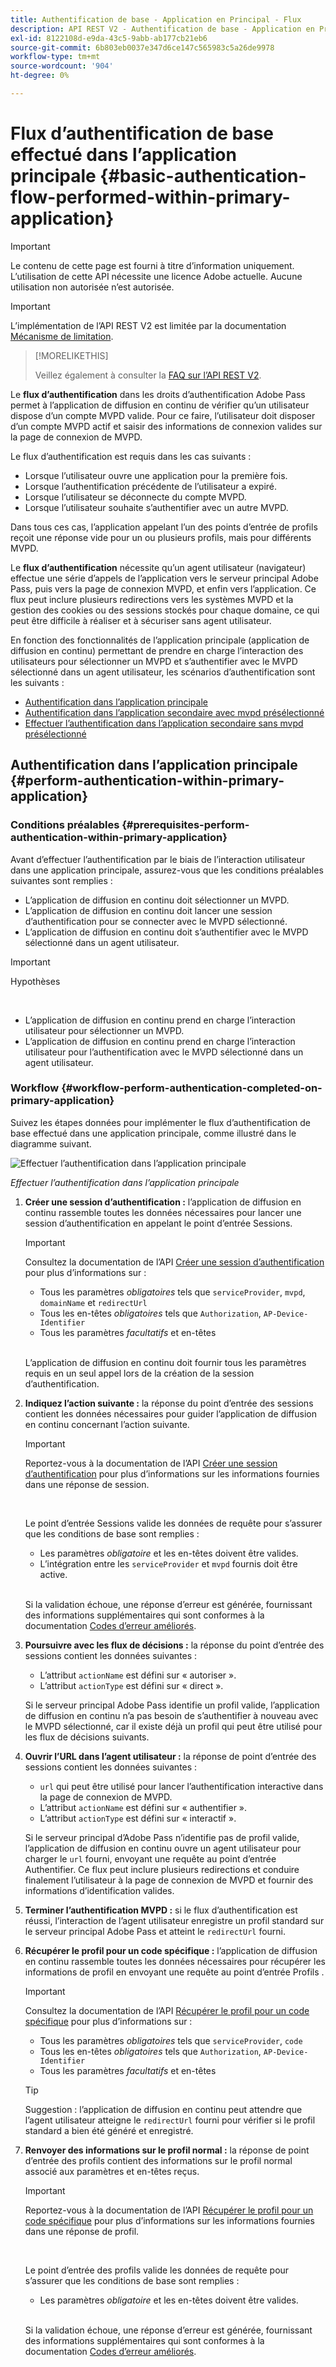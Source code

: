 ```yaml
---
title: Authentification de base - Application en Principal - Flux
description: API REST V2 - Authentification de base - Application en Principal - Flux
exl-id: 8122108d-e9da-43c5-9abb-ab177cb21eb6
source-git-commit: 6b803eb0037e347d6ce147c565983c5a26de9978
workflow-type: tm+mt
source-wordcount: '904'
ht-degree: 0%

---
```


# Flux d’authentification de base effectué dans l’application principale {#basic-authentication-flow-performed-within-primary-application}

>[!IMPORTANT]
>
> Le contenu de cette page est fourni à titre d’information uniquement. L’utilisation de cette API nécessite une licence Adobe actuelle. Aucune utilisation non autorisée n’est autorisée.

>[!IMPORTANT]
>
> L’implémentation de l’API REST V2 est limitée par la documentation [Mécanisme de limitation](/help/authentication/integration-guide-programmers/throttling-mechanism.md).

>[!MORELIKETHIS]
>
> Veillez également à consulter la [FAQ sur l’API REST V2](/help/authentication/integration-guide-programmers/rest-apis/rest-api-v2/rest-api-v2-faqs.md#authentication-phase-faqs-general).

Le **flux d’authentification** dans les droits d’authentification Adobe Pass permet à l’application de diffusion en continu de vérifier qu’un utilisateur dispose d’un compte MVPD valide. Pour ce faire, l’utilisateur doit disposer d’un compte MVPD actif et saisir des informations de connexion valides sur la page de connexion de MVPD.

Le flux d’authentification est requis dans les cas suivants :

* Lorsque l’utilisateur ouvre une application pour la première fois.
* Lorsque l’authentification précédente de l’utilisateur a expiré.
* Lorsque l’utilisateur se déconnecte du compte MVPD.
* Lorsque l’utilisateur souhaite s’authentifier avec un autre MVPD.

Dans tous ces cas, l’application appelant l’un des points d’entrée de profils reçoit une réponse vide pour un ou plusieurs profils, mais pour différents MVPD.

Le **flux d’authentification** nécessite qu’un agent utilisateur (navigateur) effectue une série d’appels de l’application vers le serveur principal Adobe Pass, puis vers la page de connexion MVPD, et enfin vers l’application. Ce flux peut inclure plusieurs redirections vers les systèmes MVPD et la gestion des cookies ou des sessions stockés pour chaque domaine, ce qui peut être difficile à réaliser et à sécuriser sans agent utilisateur.

En fonction des fonctionnalités de l’application principale (application de diffusion en continu) permettant de prendre en charge l’interaction des utilisateurs pour sélectionner un MVPD et s’authentifier avec le MVPD sélectionné dans un agent utilisateur, les scénarios d’authentification sont les suivants :

* [Authentification dans l’application principale](./rest-api-v2-basic-authentication-primary-application-flow.md)
* [Authentification dans l’application secondaire avec mvpd présélectionné](rest-api-v2-basic-authentication-secondary-application-flow.md)
* [Effectuer l’authentification dans l’application secondaire sans mvpd présélectionné](rest-api-v2-basic-authentication-secondary-application-flow.md)

## Authentification dans l’application principale {#perform-authentication-within-primary-application}

### Conditions préalables {#prerequisites-perform-authentication-within-primary-application}

Avant d’effectuer l’authentification par le biais de l’interaction utilisateur dans une application principale, assurez-vous que les conditions préalables suivantes sont remplies :

* L’application de diffusion en continu doit sélectionner un MVPD.
* L’application de diffusion en continu doit lancer une session d’authentification pour se connecter avec le MVPD sélectionné.
* L’application de diffusion en continu doit s’authentifier avec le MVPD sélectionné dans un agent utilisateur.

>[!IMPORTANT]
>
> Hypothèses
>
> <br/>
> 
> * L’application de diffusion en continu prend en charge l’interaction utilisateur pour sélectionner un MVPD.
> * L’application de diffusion en continu prend en charge l’interaction utilisateur pour l’authentification avec le MVPD sélectionné dans un agent utilisateur.

### Workflow {#workflow-perform-authentication-completed-on-primary-application}

Suivez les étapes données pour implémenter le flux d’authentification de base effectué dans une application principale, comme illustré dans le diagramme suivant.

![Effectuer l’authentification dans l’application principale](../../../../../assets/rest-api-v2/flows/basic-access-flows/rest-api-v2-perform-authentication-within-primary-application.png)

*Effectuer l’authentification dans l’application principale*

1. **Créer une session d’authentification :** l’application de diffusion en continu rassemble toutes les données nécessaires pour lancer une session d’authentification en appelant le point d’entrée Sessions.

   >[!IMPORTANT]
   >
   > Consultez la documentation de l’API [Créer une session d’authentification](../../apis/sessions-apis/rest-api-v2-sessions-apis-create-authentication-session.md) pour plus d’informations sur :
   > 
   > * Tous les paramètres _obligatoires_ tels que `serviceProvider`, `mvpd`, `domainName` et `redirectUrl`
   > * Tous les en-têtes _obligatoires_ tels que `Authorization`, `AP-Device-Identifier`
   > * Tous les paramètres _facultatifs_ et en-têtes
   > 
   > <br/>
   > 
   > L’application de diffusion en continu doit fournir tous les paramètres requis en un seul appel lors de la création de la session d’authentification.

1. **Indiquez l’action suivante :** la réponse du point d’entrée des sessions contient les données nécessaires pour guider l’application de diffusion en continu concernant l’action suivante.

   >[!IMPORTANT]
   >
   > Reportez-vous à la documentation de l’API [Créer une session d’authentification](../../apis/sessions-apis/rest-api-v2-sessions-apis-create-authentication-session.md) pour plus d’informations sur les informations fournies dans une réponse de session.
   > 
   > <br/>
   > 
   > Le point d’entrée Sessions valide les données de requête pour s’assurer que les conditions de base sont remplies :
   >
   > * Les paramètres _obligatoire_ et les en-têtes doivent être valides.
   > * L’intégration entre les `serviceProvider` et `mvpd` fournis doit être active.
   > 
   > <br/>
   > 
   > Si la validation échoue, une réponse d’erreur est générée, fournissant des informations supplémentaires qui sont conformes à la documentation [Codes d’erreur améliorés](../../../../features-standard/error-reporting/enhanced-error-codes.md).

1. **Poursuivre avec les flux de décisions :** la réponse du point d’entrée des sessions contient les données suivantes :
   * L’attribut `actionName` est défini sur « autoriser ».
   * L’attribut `actionType` est défini sur « direct ».

   Si le serveur principal Adobe Pass identifie un profil valide, l’application de diffusion en continu n’a pas besoin de s’authentifier à nouveau avec le MVPD sélectionné, car il existe déjà un profil qui peut être utilisé pour les flux de décisions suivants.

1. **Ouvrir l’URL dans l’agent utilisateur :** la réponse de point d’entrée des sessions contient les données suivantes :
   * `url` qui peut être utilisé pour lancer l’authentification interactive dans la page de connexion de MVPD.
   * L’attribut `actionName` est défini sur « authentifier ».
   * L’attribut `actionType` est défini sur « interactif ».

   Si le serveur principal d’Adobe Pass n’identifie pas de profil valide, l’application de diffusion en continu ouvre un agent utilisateur pour charger le `url` fourni, envoyant une requête au point d’entrée Authentifier. Ce flux peut inclure plusieurs redirections et conduire finalement l’utilisateur à la page de connexion de MVPD et fournir des informations d’identification valides.

1. **Terminer l’authentification MVPD :** si le flux d’authentification est réussi, l’interaction de l’agent utilisateur enregistre un profil standard sur le serveur principal Adobe Pass et atteint le `redirectUrl` fourni.

1. **Récupérer le profil pour un code spécifique :** l’application de diffusion en continu rassemble toutes les données nécessaires pour récupérer les informations de profil en envoyant une requête au point d’entrée Profils .

   >[!IMPORTANT]
   >
   > Consultez la documentation de l’API [Récupérer le profil pour un code spécifique](../../apis/profiles-apis/rest-api-v2-profiles-apis-retrieve-profile-for-specific-code.md) pour plus d’informations sur :
   >
   > * Tous les paramètres _obligatoires_ tels que `serviceProvider`, `code`
   > * Tous les en-têtes _obligatoires_ tels que `Authorization`, `AP-Device-Identifier`
   > * Tous les paramètres _facultatifs_ et en-têtes

   >[!TIP]
   >
   > Suggestion : l’application de diffusion en continu peut attendre que l’agent utilisateur atteigne le `redirectUrl` fourni pour vérifier si le profil standard a bien été généré et enregistré.

1. **Renvoyer des informations sur le profil normal :** la réponse de point d’entrée des profils contient des informations sur le profil normal associé aux paramètres et en-têtes reçus.

   >[!IMPORTANT]
   >
   > Reportez-vous à la documentation de l’API [Récupérer le profil pour un code spécifique](../../apis/profiles-apis/rest-api-v2-profiles-apis-retrieve-profile-for-specific-code.md) pour plus d’informations sur les informations fournies dans une réponse de profil.
   > 
   > <br/>
   > 
   > Le point d’entrée des profils valide les données de requête pour s’assurer que les conditions de base sont remplies :
   >
   > * Les paramètres _obligatoire_ et les en-têtes doivent être valides.
   >
   > <br/>
   > 
   > Si la validation échoue, une réponse d’erreur est générée, fournissant des informations supplémentaires qui sont conformes à la documentation [Codes d’erreur améliorés](../../../../features-standard/error-reporting/enhanced-error-codes.md).
